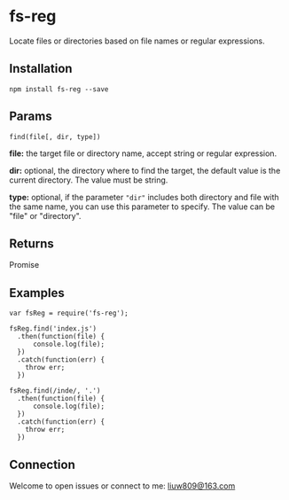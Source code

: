 # fs-reg
Locate files or directories based on file names or regular expressions.

## Installation
```
npm install fs-reg --save
```
## Params
```
find(file[, dir, type])
```
  **file:** the target file or directory name, accept string or regular expression.  

  **dir:** optional, the directory where to find the target, the default value is the current directory. The value must be string.  
  
  **type:** optional, if the parameter `"dir"` includes both directory and file with the same name, you can use this parameter to specify. The value can be "file" or "directory".

## Returns
Promise

## Examples
```
var fsReg = require('fs-reg');

fsReg.find('index.js')
  .then(function(file) {
      console.log(file);
  })
  .catch(function(err) {
    throw err;
  })

fsReg.find(/inde/, '.')
  .then(function(file) {
      console.log(file);
  })
  .catch(function(err) {
    throw err;
  })
```

## Connection
Welcome to open issues or connect to me: liuw809@163.com

